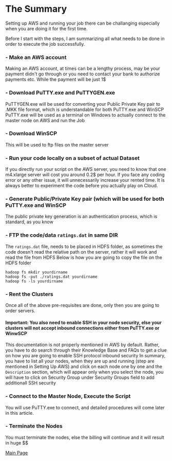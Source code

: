 # The Summary

Setting up AWS and running your job there can be challanging especially when you are doing it for the first time. 

Before I start with the steps, I am summarizing all what needs to be done in order to execute the job successfully. 

### - Make an AWS account
Making an AWS account, at times can be a lengthy process, may be your payment didn't go through or you need to contact your bank to authorize payments etc. 
While the payment will be just 1$

### - Download PuTTY.exe and PuTTYGEN.exe
PuTTYGEN.exe will be used for converting your Public Private Key pair to .MKK file format, which is understandable for both PuTTY.exe and WinSCP
PuTTY.exe will be used as a terminal on Windows to actually connect to the master node on AWS and run the Job
 
### - Download WinSCP 
This will be used to ftp files on the master server

### - Run your code locally on a subset of actual Dataset  
If you directly run your script on the AWS server, you need to know that one m4.xlarge server will cost you around 0.2$ per hour. 
If you face any coding error or any other issue, it will unnecessarily increase your rented time. It is always better to experiment the code before you actually play on Cloud.

### - Generate Public/Private Key pair (which will be used for both PuTTY.exe and WinSCP
The public private key generation is an authentication process, which is standard, as you know

### - FTP the code/data ```ratings.dat``` in same DIR 
The ```ratings.dat``` file, needs to be placed in HDFS folder, as sometimes the code doesn't read the relative path on the server, rather it will work and read the file from HDFS
Below is how you are going to copy the file on the HDFS folder
```
hadoop fs mkdir yourdirname
hadoop fs -put ./ratings.dat yourdirname
hadoop fs -ls yourdirname
```

### - Rent the Clusters
Once all of the above pre-requisites are done, only then you are going to order servers.

#### Important: You also need to enable SSH in your node security, else your clusters will not accept inbound connections either from PuTTY.exe or WinwSCP
This documentation is not properly mentioned in AWS by default. Rather, you have to do search through their Knowledge Base and FAQs to get a clue on how you are going to enable SSH protocol inbound security 
In summary, you have to list all your nodes, when they are up and running (step are mentioned in Setting Up AWS) and click on each node one by one and the ```Description``` section, which will appear only when you select the node, you will have to click on Security Group under Security Groups field to add additionall SSH security


### - Connect to the Master Node, Execute the Script
You will use PuTTY.exe to connect, and detailed procedures will come later in this article.

### - Terminate the Nodes
You must terminate the nodes, else the billing will continue and it will result in huge $$


[Main Page](README.md)
